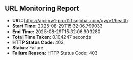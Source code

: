 ## URL Monitoring Report

- **URL:** https://api-gw1-prod1.fisglobal.com/gw/v1/health
- **Start Time:** 2025-08-29T15:32:06.799033
- **End Time:** 2025-08-29T15:32:06.903280
- **Total Time Taken:** 0.104247 seconds
- **HTTP Status Code:** 403
- **Status:** Failure
- **Failure Reason:** HTTP Status Code: 403
